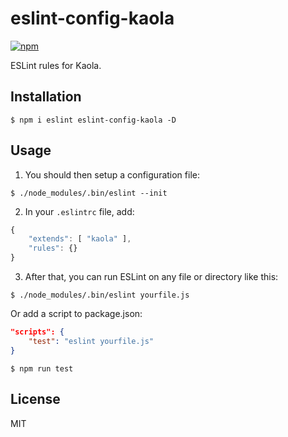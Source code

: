 # eslint-config-kaola

[![npm](https://img.shields.io/npm/v/eslint-config-kaola.svg?style=flat-square)]()

ESLint rules for Kaola.

## Installation

`$ npm i eslint eslint-config-kaola -D`

## Usage

1. You should then setup a configuration file:
```
$ ./node_modules/.bin/eslint --init
```

2. In your `.eslintrc` file, add:
```js
{
    "extends": [ "kaola" ],
    "rules": {}
}
```

3. After that, you can run ESLint on any file or directory like this:
```
$ ./node_modules/.bin/eslint yourfile.js
```
Or add a script to package.json:
```json
"scripts": {
    "test": "eslint yourfile.js"
}
```
```shell
$ npm run test
```

## License

MIT
